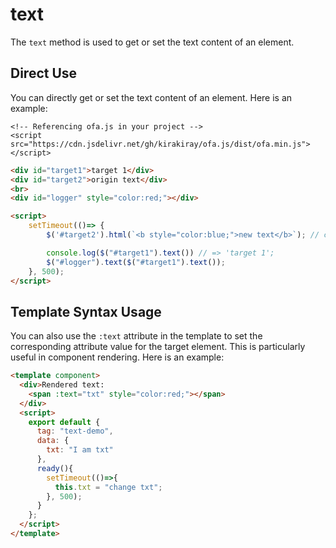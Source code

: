 # text

The `text` method is used to get or set the text content of an element.

## Direct Use

You can directly get or set the text content of an element. Here is an example:

<html-viewer>

```
<!-- Referencing ofa.js in your project -->
<script src="https://cdn.jsdelivr.net/gh/kirakiray/ofa.js/dist/ofa.min.js"></script>
```

```html
<div id="target1">target 1</div>
<div id="target2">origin text</div>
<br>
<div id="logger" style="color:red;"></div>

<script>
    setTimeout(()=> {
        $('#target2').html(`<b style="color:blue;">new text</b>`); // can only set text, if you want tags to take effect, please set html attribute

        console.log($("#target1").text()) // => 'target 1';
        $("#logger").text($("#target1").text());
    }, 500);
</script>
```

</html-viewer>

## Template Syntax Usage

You can also use the `:text` attribute in the template to set the corresponding attribute value for the target element. This is particularly useful in component rendering. Here is an example:

<comp-viewer comp-name="text-demo">

```html
<template component>
  <div>Rendered text: 
    <span :text="txt" style="color:red;"></span>
  </div>
  <script>
    export default {
      tag: "text-demo",
      data: {
        txt: "I am txt"
      },
      ready(){
        setTimeout(()=>{
          this.txt = "change txt";
        }, 500);
      }
    };
  </script>
</template>
```

</comp-viewer>
